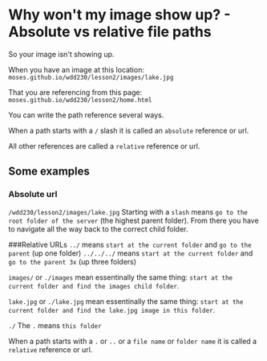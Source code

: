 # Why won't my image show up? - Absolute vs relative file paths

So your image isn't showing up.

When you have an image at this location:
`moses.github.io/wdd230/lesson2/images/lake.jpg`

That you are referencing from this page:
`moses.github.io/wdd230/lesson2/home.html`

You can write the path reference several ways.

When a path starts with a `/` slash it is called an `absolute` reference or url.

All other references are called a `relative` reference or url.

## Some examples
### Absolute url
`/wdd230/lesson2/images/lake.jpg`
Starting with a `slash` means `go to the root folder of the server` (the highest
parent folder). From there you have to navigate all the way back to the correct
child folder.

###Relative URLs
`../` means `start at the current folder` and `go to the parent` (up one folder)
`../../../` means `start at the current folder` and `go to the parent 3x` (up three folders)

`images/` or `./images` mean essentinally the same thing: `start at the current
folder and find the images child folder`.

`lake.jpg` or `./lake.jpg` mean essentinally the same thing: `start at the current
folder and find the lake.jpg image in this folder`.

`./` The `.` means `this folder`

When a path starts with a `.` or `..` or a `file name` or `folder name` it is called a `relative` reference or url.

